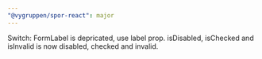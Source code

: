 ```yaml
---
"@vygruppen/spor-react": major
---
```


Switch: FormLabel is depricated, use label prop. isDisabled, isChecked and isInvalid is now disabled, checked and invalid.
